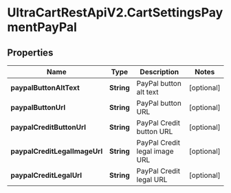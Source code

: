 # UltraCartRestApiV2.CartSettingsPaymentPayPal

## Properties
Name | Type | Description | Notes
------------ | ------------- | ------------- | -------------
**paypalButtonAltText** | **String** | PayPal button alt text | [optional] 
**paypalButtonUrl** | **String** | PayPal button URL | [optional] 
**paypalCreditButtonUrl** | **String** | PayPal Credit button URL | [optional] 
**paypalCreditLegalImageUrl** | **String** | PayPal Credit legal image URL | [optional] 
**paypalCreditLegalUrl** | **String** | PayPal Credit legal URL | [optional] 


